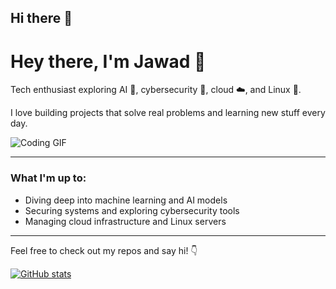 ## Hi there 👋

# Hey there, I'm Jawad 👋

Tech enthusiast exploring AI 🤖, cybersecurity 🔐, cloud ☁️, and Linux 🐧.

I love building projects that solve real problems and learning new stuff every day.

![Coding GIF](https://media.giphy.com/media/3o7aD4o3Q3I7oH7H6Y/giphy.gif)

---

### What I'm up to:

- Diving deep into machine learning and AI models
- Securing systems and exploring cybersecurity tools
- Managing cloud infrastructure and Linux servers

---

Feel free to check out my repos and say hi! 👇

[![GitHub stats](https://github-readme-stats.vercel.app/api?username=jawad-glitch&show_icons=true&theme=radical)](https://github.com/jawad-glitch)


<!--
**jawad-glitch/jawad-glitch** is a ✨ _special_ ✨ repository because its `README.md` (this file) appears on your GitHub profile.

Here are some ideas to get you started:

- 🔭 I’m currently working on ...
- 🌱 I’m currently learning ...
- 👯 I’m looking to collaborate on ...
- 🤔 I’m looking for help with ...
- 💬 Ask me about ...
- 📫 How to reach me: ...
- 😄 Pronouns: ...
- ⚡ Fun fact: ...
-->
